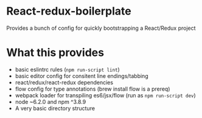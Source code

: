 # React-redux-boilerplate
Provides a bunch of config for quickly bootstrapping a React/Redux project

# What this provides
* basic eslintrc rules (`npm run-script lint`)
* basic editor config for consitent line endings/tabbing
* react/redux/react-redux dependencies
* flow config for type annotations (brew install flow is a prereq)
* webpack loader for transpiling es6/jsx/flow (run as `npm run-script dev`)
* node ~6.2.0 and npm ^3.8.9
* A very basic directory structure

